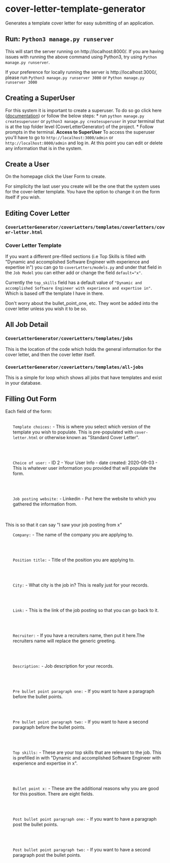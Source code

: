 # cover-letter-template-generator
Generates a template cover letter for easy submitting of an application.

## Run: `Python3 manage.py runserver`
  This will start the server running on http://localhost:8000/. If you are having issues with running the above command using Python3, 
  try using `Python manage.py runserver`.
  
  If your preference for locally running the server is http://localhost:3000/, please run `Python3 manage.py runserver 3000` or `Python manage.py runserver 3000`

## **Creating a SuperUser**
  For this system it is important to create a superuser. To do so go click here ([documentation](https://docs.djangoproject.com/en/1.8/intro/tutorial02/)) or follow the below steps:
    * run `python manage.py createsuperuser` or `python3 manage.py createsuperuser` in your terminal that is at the top folder level (CoverLetterGenerator) of the        project.
    * Follow prompts in the terminal.
    **Access to SuperUser**
      To access the superuser you'll have to go to `http://localhost:3000/admin` or `http://localhost:8000/admin` and log in. At this point you can edit or delete any information that is in the system.

## **Create a User**
  On the homepage click the User Form to create.

  For simplicity the last user you create will be the one that the system uses for the cover-letter template. You have the option to change it on the form itself if you wish. 
      
## Editing Cover Letter
  ### `CoverLetterGenerator/coverLetters/templates/coverletters/cover-letter.html`

  ### Cover Letter Template
  If you want a different pre-filled sections (i.e Top Skills is filled with "Dynamic and accomplished Software Engineer with experience and expertise in") you can go to `coverLetters/models.py` and under that field in the `Job Model` you can either add or change the field `default="x"`.

  Currently the `top_skills` field has a default value of `"Dynamic and accomplished Software Engineer with experience and expertise in"`. Which is based off the template I have in there.

  Don't worry about the bullet_point_one, etc. They wont be added into the cover letter unless you wish it to be so.

## All Job Detail
  ### `CoverLetterGenerator/coverLetters/templates/jobs`
  This is the location of the code which holds the general information for the cover letter, and then the cover letter itself.
  
  ### `CoverLetterGenerator/coverLetters/templates/all-jobs`
  This is a simple for loop which shows all jobs that have templates and exist in your database.
  
## Filling Out Form
  Each field of the form:
    </br>
    </br>
    <ul>`Template choices:` - This is where you select which version of the template you wish to populate. This is pre-populated with `cover-letter.html` or otherwise known as "Standard Cover Letter".</ul>
    </br>
    </br>
    <ul>`Choice of user:` - ID 2 - Your User Info - date created: 2020-09-03 - This is whatever user information you provided that will populate the form. </ul>
    </br>
    </br>
    <ul>`Job posting website:` - Linkedin - Put here the website to which you gathered the information from.</ul>
    </br>
    </br> This is so that it can say "I saw your job posting from x"
    <ul>`Company:` - The name of the company you are applying to.</ul>
    </br>
    </br>
    <ul>`Position title:` - Title of the position you are applying to.</ul>
    </br>
    </br>
    <ul>`City:` - What city is the job in? This is really just for your records.</ul>
    </br>
    </br>
    <ul>`Link:` - This is the link of the job posting so that you can go back to it.</ul>
    </br>
    </br>
    <ul>`Recruiter:` - If you have a recruiters name, then put it here.The recruiters name will replace the generic greeting.</ul>
    </br>
    </br>
    <ul>`Description:` - Job description for your records.</ul>
    </br>
    </br>
    <ul>`Pre bullet point paragraph one:` - If you want to have a paragraph before the bullet points.</ul>
    </br>
    </br>
    <ul>`Pre bullet point paragraph two:` - If you want to have a second paragraph before the bullet points.</ul>
    </br>
    </br>
    <ul>`Top skills:` - These are your top skills that are relevant to the job.
        This is prefilled in with "Dynamic and accomplished Software Engineer with experience and expertise in x".</ul>
    </br>
    </br> 
    <ul>`Bullet point x:` - These are the additional reasons why you are good for this position. There are eight fields.</ul>
    </br>
    </br> 
    <ul>`Post bullet point paragraph one:` - If you want to have a paragraph post the bullet points.</ul>
    </br>
    </br>
    <ul>`Post bullet point paragraph two:` - If you want to have a second paragraph post the bullet points.</ul>
    </br>
    </br>

